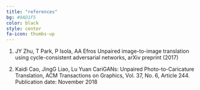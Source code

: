 ```yaml
---
title: "references"
bg: #9AD1F5
color: black
style: center
fa-icon: thumbs-up
---
```


 
1. JY Zhu, T Park, P Isola, AA Efros  Unpaired image-to-image translation using cycle-consistent adversarial networks, arXiv preprint (2017)


2. Kaidi Cao, JingG Liao, Lu Yuan CariGANs: Unpaired Photo-to-Caricature Translation, ACM Transactions on Graphics, Vol. 37, No. 6, Article 244. Publication date: November 2018


